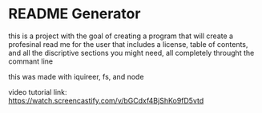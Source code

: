 # README Generator
this is a project with the goal of creating a program that will create a profesinal read me for the user that includes a license, table of contents, and all the discriptive sections you might need, all completely throught the commant line

this was made with iquireer, fs, and node

video tutorial link:
https://watch.screencastify.com/v/bGCdxf4BjShKo9fD5vtd